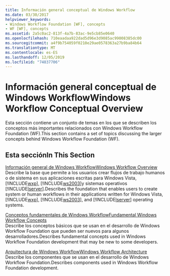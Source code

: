 ```yaml
---
title: Información general conceptual de Windows Workflow
ms.date: 03/30/2017
helpviewer_keywords:
- Windows Workflow Foundation [WF], concepts
- WF [WF], concepts
ms.assetid: 2a5c0ac2-813f-4a7b-83ac-9e5cb85e0640
ms.openlocfilehash: 710eaadaa922dad5d96e3d9085ac99008385dc00
ms.sourcegitcommit: a4f9b754059f0210e29ae0578363a27b9ba84b64
ms.translationtype: MT
ms.contentlocale: es-ES
ms.lasthandoff: 12/05/2019
ms.locfileid: "74837706"
---
```

# <a name="windows-workflow-conceptual-overview"></a><span data-ttu-id="c78b0-102">Información general conceptual de Windows Workflow</span><span class="sxs-lookup"><span data-stu-id="c78b0-102">Windows Workflow Conceptual Overview</span></span>
<span data-ttu-id="c78b0-103">Esta sección contiene un conjunto de temas en los que se describen los conceptos más importantes relacionados con Windows Workflow Foundation (WF).</span><span class="sxs-lookup"><span data-stu-id="c78b0-103">This section contains a set of topics discussing the larger concepts behind Windows Workflow Foundation (WF).</span></span>  
  
## <a name="in-this-section"></a><span data-ttu-id="c78b0-104">Esta sección</span><span class="sxs-lookup"><span data-stu-id="c78b0-104">In This Section</span></span>  
 [<span data-ttu-id="c78b0-105">Información general de Windows Workflow</span><span class="sxs-lookup"><span data-stu-id="c78b0-105">Windows Workflow Overview</span></span>](overview.md)  
 <span data-ttu-id="c78b0-106">Describe la base que permite a los usuarios crear flujos de trabajo humanos o de sistema en sus aplicaciones escritas para Windows Vista, [!INCLUDE[wxp](../../../includes/wxp-md.md)], [!INCLUDE[ws2003](../../../includes/ws2003-md.md)]y sistemas operativos [!INCLUDE[lserver](../../../includes/lserver-md.md)].</span><span class="sxs-lookup"><span data-stu-id="c78b0-106">Describes the foundation that enables users to create system or human workflows in their applications written for Windows Vista, [!INCLUDE[wxp](../../../includes/wxp-md.md)], [!INCLUDE[ws2003](../../../includes/ws2003-md.md)], and [!INCLUDE[lserver](../../../includes/lserver-md.md)] operating systems.</span></span>  
  
 [<span data-ttu-id="c78b0-107">Conceptos fundamentales de Windows Workflow</span><span class="sxs-lookup"><span data-stu-id="c78b0-107">Fundamental Windows Workflow Concepts</span></span>](fundamental-concepts.md)  
 <span data-ttu-id="c78b0-108">Describe los conceptos básicos que se usan en el desarrollo de Windows Workflow Foundation que pueden ser nuevos para algunos desarrolladores.</span><span class="sxs-lookup"><span data-stu-id="c78b0-108">Describes fundamental concepts used in Windows Workflow Foundation development that may be new to some developers.</span></span>  
  
 [<span data-ttu-id="c78b0-109">Arquitectura de Windows Workflow</span><span class="sxs-lookup"><span data-stu-id="c78b0-109">Windows Workflow Architecture</span></span>](architecture.md)  
 <span data-ttu-id="c78b0-110">Describe los componentes que se usan en el desarrollo de Windows Workflow Foundation.</span><span class="sxs-lookup"><span data-stu-id="c78b0-110">Describes components used in Windows Workflow Foundation development.</span></span>
